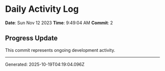 # Daily Activity Log

**Date**: Sun Nov 12 2023
**Time**: 9:49:04 AM
**Commit**: 2

## Progress Update

This commit represents ongoing development activity.

---
Generated: 2025-10-19T04:19:04.096Z
